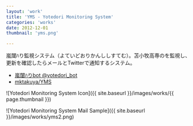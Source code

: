 ```yaml
---
layout: 'work'
title: 'YMS - Yotedori Monitoring System'
categories: 'works'
date: 2012-12-01
thumbnail: 'yms.png'

---
```


嵐闥ﾊり監視システム（よていどおりかんししすてむ）。苫小牧高専の[]()を監視し、更新を確認したらメールとTwitterで通知するシステム。

- [嵐闥ﾊりbot @yotedori_bot](https://twitter.com/Yotedori_bot)
- [mktakuya/YMS](https://github.com/mktakuya/YMS/)

![Yotedori Monitoring System Icon]({{ site.baseurl }}/images/works/{{ page.thumbnail }})

![Yotedori Monitoring System Mail Sample]({{ site.baseurl }}/images/works/yms2.png)

